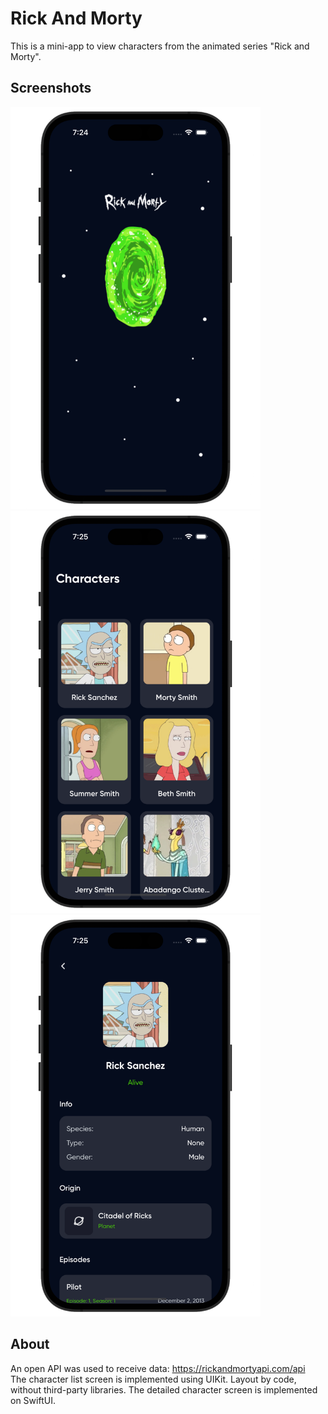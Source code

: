 # Rick And Morty
This is a mini-app to view characters from the animated series "Rick and Morty".

## Screenshots

<p align="left">
<img src="images/Screenshot 2023-08-20 at 7.24.59 PM.png" width="400">
<img src="images/Screenshot 2023-08-20 at 7.25.06 PM.png" width="400">
<img src="images/Screenshot 2023-08-20 at 7.25.13 PM.png" width="400">
</p>

## About

An open API was used to receive data: https://rickandmortyapi.com/api<br/>
The character list screen is implemented using UIKit. Layout by code, without third-party libraries. The detailed character screen is implemented on SwiftUI.
